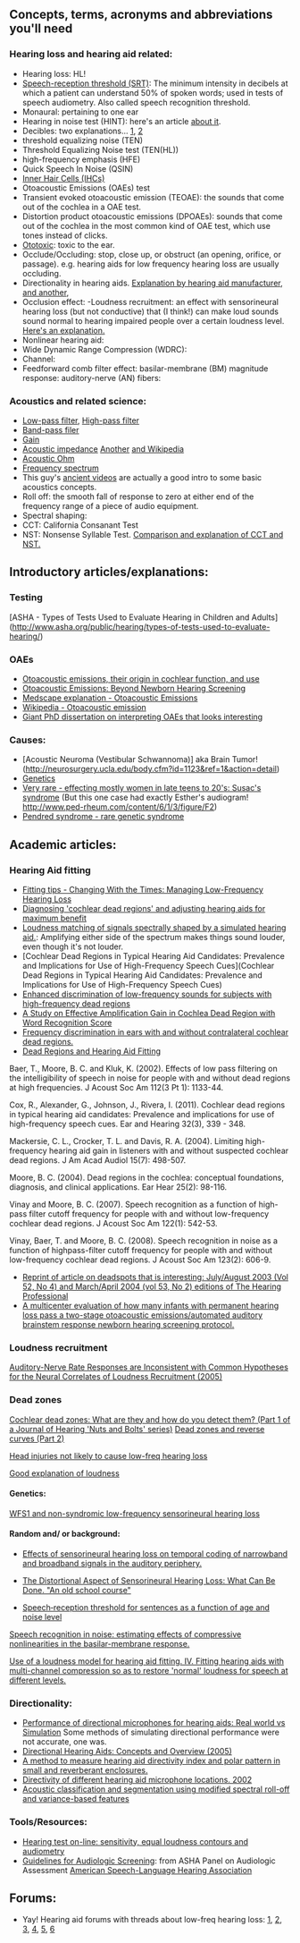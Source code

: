 ## Concepts, terms, acronyms and abbreviations you'll need 

### Hearing loss and hearing aid related: 

- Hearing loss: HL!
- [Speech-reception threshold (SRT)](http://medical-dictionary.thefreedictionary.com/speech+reception+threshold): The minimum intensity in decibels at which a patient can understand 50% of spoken words; used in tests of speech audiometry. Also called speech recognition threshold. 
- Monaural: pertaining to one ear
- Hearing in noise test (HINT): here's an article [about it](http://scholarcommons.usf.edu/cgi/viewcontent.cgi?article=2445&context=etd). 
- Decibles: two explanations... [1](http://www.epd.gov.hk/epd/noise_education/web/ENG_EPD_HTML/m1/intro_5.html), [2]()
- threshold equalizing noise (TEN)
- Threshold Equalizing Noise test (TEN(HL))
- high-frequency emphasis (HFE) 
- Quick Speech In Noise (QSIN)
- [Inner Hair Cells (IHCs)](http://www.cochlea.eu/en/hair-cells/inner-hair-cells-ihcs-stucture)
- Otoacoustic Emissions (OAEs) test 
- Transient evoked otoacoustic emission (TEOAE): the sounds that come out of the cochlea in a OAE test.
- Distortion product otoacoustic emissions (DPOAEs): sounds that come out of the cochlea in the most common kind of OAE test, which use tones instead of clicks. 
- [Ototoxic](http://en.wikipedia.org/wiki/Ototoxicity): toxic to the ear.
- Occlude/Occluding: stop, close up, or obstruct (an opening, orifice, or passage). e.g. hearing aids for low frequency hearing loss are usually occluding. 
- Directionality in hearing aids. [Explanation by hearing aid manufacturer](http://www.sonion.com/Products/~/media/Files/Products/Application%20Notes/Transducers/Directionality_AN_rev005.ashx), [and another](https://starkeypro.com/resources/starkey-evidence/research-resources/directivity-index), 
- Occlusion effect: 
-Loudness recruitment: an effect with sensorineural hearing loss (but not conductive) that (I think!) can make loud sounds sound normal to hearing impaired people over a certain loudness level. [Here's an explanation.](http://www.sens.com/helps/helps_d03.htm)  
- Nonlinear hearing aid:
- Wide Dynamic Range Compression (WDRC):
- Channel:
- Feedforward comb filter effect:
basilar-membrane (BM) magnitude response:
auditory-nerve (AN) fibers:


### Acoustics and related science:

- [Low-pass filter](https://en.wikipedia.org/wiki/Low-pass_filter), [High-pass filter](https://en.wikipedia.org/wiki/High-pass_filter)
- [Band-pass filer](https://en.wikipedia.org/wiki/Band-pass_filter)
- [Gain](https://en.wikipedia.org/wiki/Gain)
- [Acoustic impedance](http://www.animations.physics.unsw.edu.au/jw/sound-impedance-intensity.htm) [Another](http://www.phys.unsw.edu.au/jw/z.html) [and Wikipedia](https://en.wikipedia.org/wiki/Acoustic_impedance)
- [Acoustic Ohm](https://en.wikipedia.org/wiki/Acoustic_ohm)
- [Frequency spectrum](https://en.wikipedia.org/wiki/Frequency_spectrum#Physical_acoustics_of_music) 
- This guy's [ancient videos](http://vimeo.com/album/1512837/video/18938334) are actually a good intro to some basic acoustics concepts.
- Roll off: the smooth fall of response to zero at either end of the frequency range of a piece of audio equipment.
- Spectral shaping: 
- CCT: California Consanant Test
- NST: Nonsense Syllable Test. [Comparison and explanation of CCT and NST.](https://starkeypro.com/pdfs/research-briefs/Comparison_of_Adaptive_Versions_of_the_CCT_and_NST.pdf)



## Introductory articles/explanations:

### Testing

[ASHA - Types of Tests Used to Evaluate Hearing in Children and Adults] (http://www.asha.org/public/hearing/types-of-tests-used-to-evaluate-hearing/)

### OAEs

- [Otoacoustic emissions, their origin in cochlear function, and use](http://bmb.oxfordjournals.org/content/63/1/223.full#F1)
- [Otoacoustic Emissions: Beyond Newborn Hearing Screening](http://www.audiologyonline.com/articles/otoacoustic-emissions-beyond-newborn-hearing-838)
- [Medscape explanation - Otoacoustic Emissions](http://emedicine.medscape.com/article/835943-overview)
- [Wikipedia - Otoacoustic emission](http://en.wikipedia.org/wiki/Otoacoustic_emission)
- [Giant PhD dissertation on interpreting OAEs that looks interesting](https://www.google.com/url?sa=t&rct=j&q=&esrc=s&source=web&cd=4&ved=0CEIQFjAD&url=https%3A%2F%2Fdspace.mit.edu%2Fbitstream%2Fhandle%2F1721.1%2F35547%2F73723005.pdf%3Fsequence%3D1&ei=4-k5U-TeAqrFsASk7oDYBg&usg=AFQjCNEWntRjUmz17rY0i3c8wBuU0JQ2gA&sig2=KX3Rnin1zRYOV8aHyXy2rg&bvm=bv.63808443,d.cWc&cad=rja)
### Causes: 
- [Acoustic Neuroma (Vestibular Schwannoma)] aka Brain Tumor! (http://neurosurgery.ucla.edu/body.cfm?id=1123&ref=1&action=detail)
- [Genetics](http://emedicine.medscape.com/article/855875-overview#a0104)
- [Very rare - effecting mostly women in late teens to 20's: Susac's syndrome](http://www.ajnr.org/content/25/3/351.long) (But this one case had exactly Esther's audiogram! http://www.ped-rheum.com/content/6/1/3/figure/F2)
- [Pendred syndrome - rare genetic syndrome](http://www.nidcd.nih.gov/health/hearing/pages/pendred.aspx)

## Academic articles: 

### Hearing Aid fitting 

- [Fitting tips - Changing With the Times: Managing Low-Frequency Hearing Loss](http://content.widexpro.com/images/researchArticles/DAR61.pdf)
- [Diagnosing 'cochlear dead regions' and adjusting hearing aids for maximum benefit](http://www.actiononhearingloss.org.uk/your-hearing/biomedical-research/projects-and-research/projects/south-east-and-anglia/diagnosing-cochlear-dead-regions-and-adjusting-hearing-aids-for-maximum-benefit-g18.aspx)
- [Loudness matching of signals spectrally shaped by a simulated hearing aid.](http://www.ncbi.nlm.nih.gov/pubmed/8487527): Amplifying either side of the spectrum makes things sound louder, even though it's not louder.
- [Cochlear Dead Regions in Typical Hearing Aid Candidates: Prevalence and Implications for Use of High-Frequency Speech Cues](Cochlear Dead Regions in Typical Hearing Aid Candidates: Prevalence and Implications for Use of High-Frequency Speech Cues)
- [Enhanced discrimination of low-frequency sounds for subjects with high-frequency dead regions](http://brain.oxfordjournals.org/content/132/2/524.full.pdf)
- [A Study on Effective Amplification Gain in Cochlea Dead Region with Word Recognition Score](http://www.sersc.org/journals/IJBSBT/vol4_no3/1.pdf)
- [Frequency discrimination in ears with and without contralateral cochlear dead regions.](http://www.ncbi.nlm.nih.gov/pubmed/23786393)
- [Dead Regions and Hearing Aid Fitting](http://www.audiologyonline.com/ask-the-experts/dead-regions-and-hearing-aid-35)

Baer, T., Moore, B. C. and Kluk, K. (2002). Effects of low pass filtering on the intelligibility of speech in noise for people with and without dead regions at high frequencies. J Acoust Soc Am 112(3 Pt 1): 1133-44.

Cox, R., Alexander, G., Johnson, J., Rivera, I. (2011). Cochlear dead regions in typical hearing aid candidates: Prevalence and implications for use of high-frequency speech cues. Ear and Hearing 32(3), 339 - 348.

Mackersie, C. L., Crocker, T. L. and Davis, R. A. (2004). Limiting high-frequency hearing aid gain in listeners with and without suspected cochlear dead regions. J Am Acad Audiol 15(7): 498-507.

Moore, B. C. (2004). Dead regions in the cochlea: conceptual foundations, diagnosis, and clinical applications. Ear Hear 25(2): 98-116.

Vinay and Moore, B. C. (2007). Speech recognition as a function of high-pass filter cutoff frequency for people with and without low-frequency cochlear dead regions. J Acoust Soc Am 122(1): 542-53.

Vinay, Baer, T. and Moore, B. C. (2008). Speech recognition in noise as a function of highpass-filter cutoff frequency for people with and without low-frequency cochlear dead regions. J Acoust Soc Am 123(2): 606-9.

- [Reprint of article on deadspots that is interesting: July/August 2003 (Vol 52, No 4) and March/April 2004 (vol 53, No 2) editions of The Hearing Professional](http://celtichearing.blogspot.com/2011_11_01_archive.html)
- [A multicenter evaluation of how many infants with permanent hearing loss pass a two-stage otoacoustic emissions/automated auditory brainstem response newborn hearing screening protocol.](http://www.ncbi.nlm.nih.gov/pubmed/16140706)

### Loudness recruitment

[Auditory-Nerve Rate Responses are Inconsistent with Common Hypotheses for the Neural Correlates of Loudness Recruitment (2005)](http://www.ncbi.nlm.nih.gov/pmc/articles/PMC2538332/)

### Dead zones

[Cochlear dead zones: What are they and how do you detect them? (Part 1 of a Journal of Hearing 'Nuts and Bolts' series)](http://journals.lww.com/thehearingjournal/Fulltext/2009/07000/Cochlear_dead_zones__What_are_they_and_how_do_you.8.aspx)
[Dead zones and reverse curves (Part 2)](http://journals.lww.com/thehearingjournal/Fulltext/2009/08000/Dead_zones_and_reverse_curves.8.aspx)

[Head injuries not likely to cause low-freq hearing loss](http://www.ncbi.nlm.nih.gov/pubmed/24653897)

[Good explanation of loudness](https://www.phonakpro.com/content/dam/phonak/b2b/C_M_tools/Library/background_stories/en/BGS_SoundRecover_Bandwidth_210x280_GB_V1.pdf)

#### Genetics: 

[WFS1 and non-syndromic low-frequency sensorineural hearing loss](http://www.ncbi.nlm.nih.gov/pubmed/24462758)


#### Random and/ or background: 

- [Effects of sensorineural hearing loss on temporal coding of narrowband and broadband signals in the auditory periphery.](http://www.ncbi.nlm.nih.gov/pubmed/23376018)

- [The Distortional Aspect of Sensorineural Hearing Loss: What Can Be Done. "An old school course"](http://www.audiologyonline.com/articles/distortional-aspect-sensorineural-hearing-loss-11976)

- [Speech‐reception threshold for sentences as a function of age and noise level](http://scitation.aip.org/content/asa/journal/jasa/66/5/10.1121/1.383554)

[Speech recognition in noise: estimating effects of compressive nonlinearities in the basilar-membrane response.](http://www.ncbi.nlm.nih.gov/pubmed/17804982)

[Use of a loudness model for hearing aid fitting. IV. Fitting hearing aids with multi-channel compression so as to restore 'normal' loudness for speech at different levels.](http://www.ncbi.nlm.nih.gov/pubmed/10905450)

### Directionality:

- [Performance of directional microphones for hearing aids: Real world vs Simulation](https://www.etymotic.com/publications/erl-0103-2004.pdf) Some methods of simulating directional performance were not accurate, one was. 
- [Directional Hearing Aids: Concepts and Overview (2005)](http://www.audiologyonline.com/articles/directional-hearing-aids-concepts-and-1012)
- [A method to measure hearing aid directivity index and polar pattern in small and reverberant enclosures.](http://www.ncbi.nlm.nih.gov/pubmed/21309640)
- [Directivity of different hearing aid microphone locations. 2002](http://www.ncbi.nlm.nih.gov/pubmed/12467370)
- [Acoustic classification and segmentation using modified spectral roll-off and variance-based features](http://www.sciencedirect.com/science/article/pii/S1051200412002473)

### Tools/Resources:

- [Hearing test on-line: sensitivity, equal loudness contours and audiometry ](http://www.phys.unsw.edu.au/jw/hearing.html)
- [Guidelines for Audiologic Screening](http://www.asha.org/docs/html/GL1997-00199.html): from ASHA Panel on Audiologic Assessment [American Speech-Language Hearing Association](http://www.asha.org)

## Forums:

- Yay! Hearing aid forums with threads about low-freq hearing loss: [1](http://www.hearingaidforums.com/showthread.php?6632-Reverse-Slope-Loss-trying-various-aids-Agil-and-Excelia-Art-looking-for-info&highlight=reverse+slope), [2](http://www.hearingaidforums.com/showthread.php?13177-Agx7&highlight=reverse+slope), [3](http://www.hearingaidforums.com/showthread.php?5466-stupid-question&highlight=reverse+slope), [4](http://www.hearingaidforums.com/showthread.php?3979-Low-Frequency-Loss-Please-Advise&highlight=reverse+slope), [5](http://www.hearingaidforums.com/showthread.php?12912-Reverse-Slope-Hearing-Loss&highlight=reverse+slope), [6]()